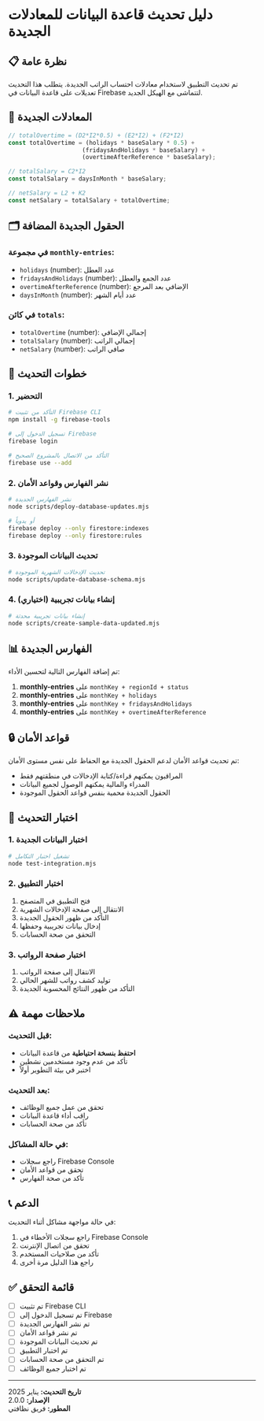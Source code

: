 # دليل تحديث قاعدة البيانات للمعادلات الجديدة

## 📋 نظرة عامة

تم تحديث التطبيق لاستخدام معادلات احتساب الراتب الجديدة. يتطلب هذا التحديث تعديلات على قاعدة البيانات في Firebase لتتماشى مع الهيكل الجديد.

## 🔄 المعادلات الجديدة

```typescript
// totalOvertime = (D2*I2*0.5) + (E2*I2) + (F2*I2)
const totalOvertime = (holidays * baseSalary * 0.5) + 
                     (fridaysAndHolidays * baseSalary) + 
                     (overtimeAfterReference * baseSalary);

// totalSalary = C2*I2
const totalSalary = daysInMonth * baseSalary;

// netSalary = L2 + K2
const netSalary = totalSalary + totalOvertime;
```

## 🗂️ الحقول الجديدة المضافة

### في مجموعة `monthly-entries`:
- `holidays` (number): عدد العطل
- `fridaysAndHolidays` (number): عدد الجمع والعطل
- `overtimeAfterReference` (number): الإضافي بعد المرجع
- `daysInMonth` (number): عدد أيام الشهر

### في كائن `totals`:
- `totalOvertime` (number): إجمالي الإضافي
- `totalSalary` (number): إجمالي الراتب
- `netSalary` (number): صافي الراتب

## 🚀 خطوات التحديث

### 1. التحضير
```bash
# التأكد من تثبيت Firebase CLI
npm install -g firebase-tools

# تسجيل الدخول إلى Firebase
firebase login

# التأكد من الاتصال بالمشروع الصحيح
firebase use --add
```

### 2. نشر الفهارس وقواعد الأمان
```bash
# نشر الفهارس الجديدة
node scripts/deploy-database-updates.mjs

# أو يدوياً
firebase deploy --only firestore:indexes
firebase deploy --only firestore:rules
```

### 3. تحديث البيانات الموجودة
```bash
# تحديث الإدخالات الشهرية الموجودة
node scripts/update-database-schema.mjs
```

### 4. إنشاء بيانات تجريبية (اختياري)
```bash
# إنشاء بيانات تجريبية محدثة
node scripts/create-sample-data-updated.mjs
```

## 📊 الفهارس الجديدة

تم إضافة الفهارس التالية لتحسين الأداء:

1. **monthly-entries** على `monthKey + regionId + status`
2. **monthly-entries** على `monthKey + holidays`
3. **monthly-entries** على `monthKey + fridaysAndHolidays`
4. **monthly-entries** على `monthKey + overtimeAfterReference`

## 🔒 قواعد الأمان

تم تحديث قواعد الأمان لدعم الحقول الجديدة مع الحفاظ على نفس مستوى الأمان:

- المراقبون يمكنهم قراءة/كتابة الإدخالات في منطقتهم فقط
- المدراء والمالية يمكنهم الوصول لجميع البيانات
- الحقول الجديدة محمية بنفس قواعد الحقول الموجودة

## 🧪 اختبار التحديث

### 1. اختبار البيانات الجديدة
```bash
# تشغيل اختبار التكامل
node test-integration.mjs
```

### 2. اختبار التطبيق
1. فتح التطبيق في المتصفح
2. الانتقال إلى صفحة الإدخالات الشهرية
3. التأكد من ظهور الحقول الجديدة
4. إدخال بيانات تجريبية وحفظها
5. التحقق من صحة الحسابات

### 3. اختبار صفحة الرواتب
1. الانتقال إلى صفحة الرواتب
2. توليد كشف رواتب للشهر الحالي
3. التأكد من ظهور النتائج المحسوبة الجديدة

## ⚠️ ملاحظات مهمة

### قبل التحديث:
- **احتفظ بنسخة احتياطية** من قاعدة البيانات
- تأكد من عدم وجود مستخدمين نشطين
- اختبر في بيئة التطوير أولاً

### بعد التحديث:
- تحقق من عمل جميع الوظائف
- راقب أداء قاعدة البيانات
- تأكد من صحة الحسابات

### في حالة المشاكل:
- راجع سجلات Firebase Console
- تحقق من قواعد الأمان
- تأكد من صحة الفهارس

## 📞 الدعم

في حالة مواجهة مشاكل أثناء التحديث:

1. راجع سجلات الأخطاء في Firebase Console
2. تحقق من اتصال الإنترنت
3. تأكد من صلاحيات المستخدم
4. راجع هذا الدليل مرة أخرى

## ✅ قائمة التحقق

- [ ] تم تثبيت Firebase CLI
- [ ] تم تسجيل الدخول إلى Firebase
- [ ] تم نشر الفهارس الجديدة
- [ ] تم نشر قواعد الأمان
- [ ] تم تحديث البيانات الموجودة
- [ ] تم اختبار التطبيق
- [ ] تم التحقق من صحة الحسابات
- [ ] تم اختبار جميع الوظائف

---

**تاريخ التحديث:** يناير 2025  
**الإصدار:** 2.0.0  
**المطور:** فريق نظافتي
